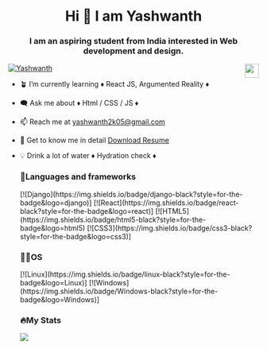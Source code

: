 <html>
  <body>
    <h1 align="center">Hi 👋 I am Yashwanth</h1>
    <h3 align="center">I am an aspiring student from India interested in Web development and design.</h3>
    <p align="left"> <a href="https://www.linkedin.com/in/yashwanth-chandrakumar-948520255/" target="_blank"><img src="https://img.shields.io/badge/LinkedIn-0077B5?style=for-the-badge&logo=linkedin&logoColor=white" alt="Yashwanth" /></a> <img src="https://komarev.com/ghpvc/?username=Yashwanth-Chandrakumar&style=flat-square&color=blue" height="28px" align="right" alt=""/> </p>
    
- 🪴 I’m currently learning ♦️ React JS, Argumented Reality ♦️

- 🗨️ Ask me about ♦️ Html / CSS / JS ♦️

- 📫 Reach me at yashwanth2k05@gmail.com

- 📜 Get to know me in detail [Download Resume](https://github.com/Yashwanth-Chandrakumar/Yashwanth-Portfolio.github.io/blob/main/assets/Yashwanth%20Resume.pdf)

- 💡 Drink a lot of water ♦️ Hydration check ♦️
    <h3 align-"left">📜Languages and frameworks</h3>
    [![Django](https://img.shields.io/badge/django-black?style=for-the-badge&logo=django)]
    [![React](https://img.shields.io/badge/react-black?style=for-the-badge&logo=react)]
    [![HTML5](https://img.shields.io/badge/html5-black?style=for-the-badge&logo=html5)
    [![CSS3](https://img.shields.io/badge/css3-black?style=for-the-badge&logo=css3)]
    <h3 align-"left">🧑‍💻OS</h3>
    [![Linux](https://img.shields.io/badge/linux-black?style=for-the-badge&logo=Linux)]
    [![Windows](https://img.shields.io/badge/Windows-black?style=for-the-badge&logo=Windows)]
    <h3 align-"left">🔥My Stats</h3>
    <img src="http://github-readme-streak-stats.herokuapp.com?user=Yashwanth-Chandrakumar&theme=dark&hide_border=true">
    
  </body>
  </html>
